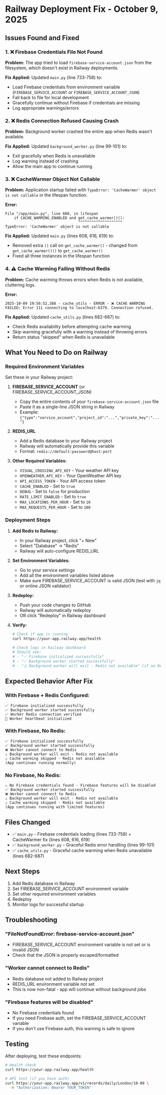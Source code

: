 # Railway Deployment Fix - October 9, 2025

## Issues Found and Fixed

### 1. ❌ Firebase Credentials File Not Found

**Problem:** The app tried to load `firebase-service-account.json` from the filesystem, which doesn't exist in Railway deployments.

**Fix Applied:** Updated `main.py` (line 733-758) to:

- Load Firebase credentials from environment variable (`FIREBASE_SERVICE_ACCOUNT` or `FIREBASE_SERVICE_ACCOUNT_JSON`)
- Fall back to file for local development
- Gracefully continue without Firebase if credentials are missing
- Log appropriate warnings/errors

### 2. ❌ Redis Connection Refused Causing Crash

**Problem:** Background worker crashed the entire app when Redis wasn't available.

**Fix Applied:** Updated `background_worker.py` (line 99-101) to:

- Exit gracefully when Redis is unavailable
- Log warning instead of crashing
- Allow the main app to continue running

### 3. ❌ CacheWarmer Object Not Callable

**Problem:** Application startup failed with `TypeError: 'CacheWarmer' object is not callable` in the lifespan function.

**Error:**

```
File "/app/main.py", line 608, in lifespan
    if CACHE_WARMING_ENABLED and get_cache_warmer()():
                                 ^^^^^^^^^^^^^^^^^^^^
TypeError: 'CacheWarmer' object is not callable
```

**Fix Applied:** Updated `main.py` (lines 608, 616, 619) to:

- Removed extra `()` call on `get_cache_warmer()` - changed from `get_cache_warmer()()` to `get_cache_warmer()`
- Fixed all three instances in the lifespan function

### 4. ⚠️ Cache Warming Failing Without Redis

**Problem:** Cache warming throws errors when Redis is not available, cluttering logs.

**Error:**

```
2025-10-09 19:56:52,388 - cache_utils - ERROR - ❌ CACHE WARMING FAILED: Error 111 connecting to localhost:6379. Connection refused.
```

**Fix Applied:** Updated `cache_utils.py` (lines 682-687) to:

- Check Redis availability before attempting cache warming
- Skip warming gracefully with a warning instead of throwing errors
- Return status "skipped" when Redis is unavailable

## What You Need to Do on Railway

### Required Environment Variables

Set these in your Railway project:

1. **FIREBASE_SERVICE_ACCOUNT** (or FIREBASE_SERVICE_ACCOUNT_JSON)

   - Copy the entire contents of your `firebase-service-account.json` file
   - Paste it as a single-line JSON string in Railway
   - Example: `{"type":"service_account","project_id":"...","private_key":"..."}`

2. **REDIS_URL**

   - Add a Redis database to your Railway project
   - Railway will automatically provide this variable
   - Format: `redis://default:password@host:port`

3. **Other Required Variables:**
   - `VISUAL_CROSSING_API_KEY` - Your weather API key
   - `OPENWEATHER_API_KEY` - Your OpenWeather API key
   - `API_ACCESS_TOKEN` - Your API access token
   - `CACHE_ENABLED` - Set to `true`
   - `DEBUG` - Set to `false` for production
   - `RATE_LIMIT_ENABLED` - Set to `true`
   - `MAX_LOCATIONS_PER_HOUR` - Set to `10`
   - `MAX_REQUESTS_PER_HOUR` - Set to `100`

### Deployment Steps

1. **Add Redis to Railway:**

   - In your Railway project, click "+ New"
   - Select "Database" → "Redis"
   - Railway will auto-configure REDIS_URL

2. **Set Environment Variables:**

   - Go to your service settings
   - Add all the environment variables listed above
   - Make sure FIREBASE_SERVICE_ACCOUNT is valid JSON (test with `jq` or online JSON validator)

3. **Redeploy:**

   - Push your code changes to GitHub
   - Railway will automatically redeploy
   - OR click "Redeploy" in Railway dashboard

4. **Verify:**

   ```bash
   # Check if app is running
   curl https://your-app.railway.app/health

   # Check logs in Railway dashboard
   # Should see:
   # - "✅ Firebase initialized successfully"
   # - "✅ Background worker started successfully"
   # - "⚠️ Background worker will exit - Redis not available" (if no Redis)
   ```

## Expected Behavior After Fix

### With Firebase + Redis Configured:

```
✅ Firebase initialized successfully
✅ Background worker started successfully
✅ Worker Redis connection verified
💓 Worker heartbeat initialized
```

### With Firebase, No Redis:

```
✅ Firebase initialized successfully
✅ Background worker started successfully
❌ Worker cannot connect to Redis
⚠️ Background worker will exit - Redis not available
⚠️ Cache warming skipped - Redis not available
(App continues running normally)
```

### No Firebase, No Redis:

```
⚠️ No Firebase credentials found - Firebase features will be disabled
✅ Background worker started successfully
❌ Worker cannot connect to Redis
⚠️ Background worker will exit - Redis not available
⚠️ Cache warming skipped - Redis not available
(App continues running with limited features)
```

## Files Changed

- ✅ `main.py` - Firebase credentials loading (lines 733-758) + CacheWarmer fix (lines 608, 616, 619)
- ✅ `background_worker.py` - Graceful Redis error handling (lines 99-101)
- ✅ `cache_utils.py` - Graceful cache warming when Redis unavailable (lines 682-687)

## Next Steps

1. Add Redis database in Railway
2. Set FIREBASE_SERVICE_ACCOUNT environment variable
3. Set other required environment variables
4. Redeploy
5. Monitor logs for successful startup

## Troubleshooting

### "FileNotFoundError: firebase-service-account.json"

- FIREBASE_SERVICE_ACCOUNT environment variable is not set or is invalid JSON
- Check that the JSON is properly escaped/formatted

### "Worker cannot connect to Redis"

- Redis database not added to Railway project
- REDIS_URL environment variable not set
- This is now non-fatal - app will continue without background jobs

### "Firebase features will be disabled"

- No Firebase credentials found
- If you need Firebase auth, set the FIREBASE_SERVICE_ACCOUNT variable
- If you don't use Firebase auth, this warning is safe to ignore

## Testing

After deploying, test these endpoints:

```bash
# Health check
curl https://your-app.railway.app/health

# API test (if you have auth)
curl https://your-app.railway.app/v1/records/daily/London/10-09 \
  -H "Authorization: Bearer YOUR_TOKEN"
```
